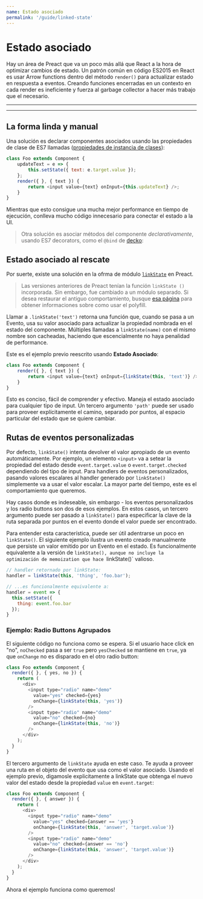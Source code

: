 ```yaml
---
name: Estado asociado
permalink: '/guide/linked-state'
---
```


# Estado asociado

Hay un área de Preact que va un poco más allá que React a la hora de optimizar cambios de estado. Un patrón común en código ES2015 en React es usar Arrow functions dentro del método `render()` para actualizar estado en respuesta a eventos. Creando funciones encerradas en un contexto en cada render es ineficiente y fuerza al garbage collector a hacer más trabajo que el necesario.

---

<div><toc></toc></div>

---

## La forma linda y manual

Una solución es declarar componentes asociados usando las propiedades de clase de ES7 llamadas ([propiedades de instancia de clases](https://github.com/jeffmo/es-class-fields-and-static-properties)):

```js
class Foo extends Component {
	updateText = e => {
		this.setState({ text: e.target.value });
	};
	render({ }, { text }) {
		return <input value={text} onInput={this.updateText} />;
	}
}
```

Mientras que esto consigue una mucha mejor performance en tiempo de ejecución, conlleva mucho código innecesario para conectar el estado a la UI.

> Otra solución es asociar métodos del componente _declarativamente_, usando ES7 decorators, como el `@bind` de [decko](http://git.io/decko):


## Estado asociado al rescate

Por suerte, existe una solución en la ofrma de módulo  [`linkState`](https://github.com/developit/linkstate) en Preact.

> Las versiones anteriores de Preact tenían la función `linkState ()` incorporada. Sin embargo, fue cambiado a un módulo separado. Si desea restaurar el antiguo comportamiento, busque [esa página](https://github.com/developit/linkstate#usage) para obtener informaciones sobre como usar el polyfill.


Llamar a `.linkState('text')` retorna una función que, cuando se pasa a un Evento, usa su valor asociado para actualizar la propiedad nombrada en el estado del componente. Múltiples llamadas a `linkState(name)` con el mismo nombre son cacheadas, haciendo que escencialmente no haya penalidad de performance.

Este es el ejemplo previo reescrito usando **Estado Asociado**:

```js
class Foo extends Component {
	render({ }, { text }) {
		return <input value={text} onInput={linkState(this, 'text')} />;
	}
}
```

Esto es conciso, fácil de comprender y efectivo. Maneja el estado asociado para cualquier tipo de input. Un tercero argumento `'path'` puede ser usado para proveer explícitamente el camino, separado por puntos, al espacio particular del estado que se quiere cambiar.


## Rutas de eventos personalizadas

Por defecto, `linkState()` intenta devolver el valor apropiado de un evento automáticamente. Por ejemplo, un elemento `<input>` va a setear la propiedad del estado desde `event.target.value` o `event.target.checked` dependiendo del tipo de input. Para handlers de eventos personalizados, pasando valores escalares al handler generado por `linkState()` simplemente va a usar el valor escalar. La mayor parte del tiempo, este es el comportamiento que queremos.

Hay casos donde es indeseable, sin embargo - los eventos personalizados y los radio buttons son dos de esos ejemplos. En estos casos, un tercero argumento puede ser pasado a `linkState()` para especificar la clave de la ruta separada por puntos en el evento donde el valor puede ser encontrado.

Para entender esta característica, puede ser útil adentrarse un poco en `linkState()`. El siguiente ejemplo ilustra un evento creado manualmente que persiste un valor emitido por un Evento en el estado. Es funcionalmente equivalente a la versión de `linkState(), aunque no incluye la optimización de memoization que hace `linkState()` valioso.

```js
// handler retornado por linkState:
handler = linkState(this, 'thing', 'foo.bar');

// ...es funcionalmente equivalente a:
handler = event => {
  this.setState({
    thing: event.foo.bar
  });
}
```


### Ejemplo: Radio Buttons Agrupados

El siguiente código no funciona como se espera. Si el usuario hace click en "no", `noChecked` pasa a ser `true` pero `yesChecked` se mantiene en `true`, ya que `onChange` no es disparado en el otro radio button:

```js
class Foo extends Component {
  render({ }, { yes, no }) {
    return (
      <div>
        <input type="radio" name="demo"
          value="yes" checked={yes}
          onChange={linkState(this, 'yes')}
        />
        <input type="radio" name="demo"
          value="no" checked={no}
          onChange={linkState(this, 'no')}
        />
      </div>
    );
  }
}
```


El tercero argumento de `linkState` ayuda en este caso. Te ayuda a proveer una ruta en el objeto del evento que usa como el valor asociado. Usando el ejemplo previo, digamosle explicitamente a linkState que obtenga el nuevo valor del estado desde la propiedad `value` en `event.target`:

```js
class Foo extends Component {
  render({ }, { answer }) {
    return (
      <div>
        <input type="radio" name="demo"
          value="yes" checked={answer == 'yes'}
          onChange={linkState(this, 'answer', 'target.value')}
        />
        <input type="radio" name="demo"
          value="no" checked={answer == 'no'}
          onChange={linkState(this, 'answer', 'target.value')}
        />
      </div>
    );
  }
}
```

Ahora el ejemplo funciona como queremos!
